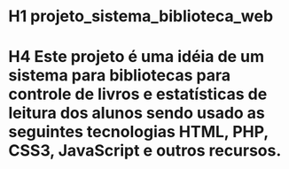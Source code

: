 # H1 projeto_sistema_biblioteca_web
# H4 Este projeto é uma idéia de um sistema para bibliotecas para controle de livros e estatísticas de leitura dos alunos sendo usado as seguintes tecnologias HTML, PHP, CSS3, JavaScript e outros recursos.
